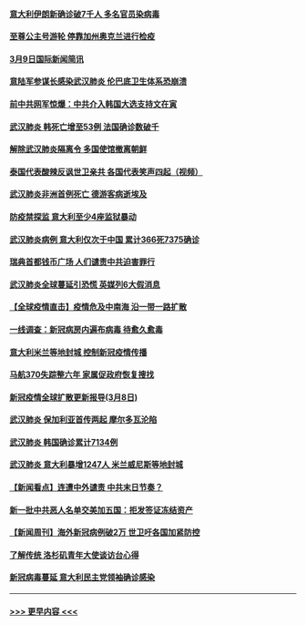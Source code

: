 #### [意大利伊朗新确诊破7千人 多名官员染病毒](../pages/prog202/a102795622.md?t=03100132) 
#### [至尊公主号游轮 停靠加州奥克兰进行检疫](../pages/prog202/a102795617.md?t=03100132) 
#### [3月9日国际新闻简讯](../pages/prog202/a102795348.md?t=03100132) 
#### [意陆军参谋长感染武汉肺炎 伦巴底卫生体系恐崩溃](../pages/prog202/a102795357.md?t=03100132) 
#### [前中共网军惊爆：中共介入韩国大选支持文在寅](../pages/prog202/a102795309.md?t=03100132) 
#### [武汉肺炎 韩死亡增至53例 法国确诊数破千](../pages/prog202/a102795174.md?t=03100132) 
#### [解除武汉肺炎隔离令 多国使馆撤离朝鲜](../pages/prog202/a102795296.md?t=03100132) 
#### [泰国代表酸辣反讽世卫亲共 各国代表笑声四起（视频）](../pages/prog202/a102795051.md?t=03100132) 
#### [武汉肺炎非洲首例死亡 德游客病逝埃及](../pages/prog202/a102795189.md?t=03100132) 
#### [防疫禁探监 意大利至少4座监狱暴动](../pages/prog202/a102795143.md?t=03100132) 
#### [武汉肺炎病例 意大利仅次于中国 累计366死7375确诊](../pages/prog202/a102795127.md?t=03100132) 
#### [瑞典首都钱币广场 人们谴责中共迫害罪行](../pages/prog202/a102795131.md?t=03100132) 
#### [武汉肺炎全球蔓延引恐慌 英媒列6大假消息](../pages/prog202/a102794910.md?t=03100132) 
#### [【全球疫情直击】疫情危及中南海 沿一带一路扩散](../pages/prog202/a102794985.md?t=03100132) 
#### [一线调查：新冠病房内遍布病毒 待愈久愈毒](../pages/prog202/a102794885.md?t=03100132) 
#### [意大利米兰等地封城 控制新冠疫情传播](../pages/prog202/a102794919.md?t=03100132) 
#### [马航370失踪整六年 家属促政府恢复搜找](../pages/prog202/a102794906.md?t=03100132) 
#### [新冠疫情全球扩散更新报导(3月8日)](../pages/prog202/a102794904.md?t=03100132) 
#### [武汉肺炎 保加利亚首传两起 摩尔多瓦沦陷](../pages/prog202/a102794845.md?t=03100132) 
#### [武汉肺炎 韩国确诊累计7134例](../pages/prog202/a102794726.md?t=03100132) 
#### [武汉肺炎 意大利暴增1247人 米兰威尼斯等地封城](../pages/prog202/a102794689.md?t=03100132) 
#### [【新闻看点】连遭中外谴责 中共末日节奏？](../pages/prog202/a102794677.md?t=03100132) 
#### [新一批中共恶人名单交美加五国：拒发签证冻结资产](../pages/prog202/a102794665.md?t=03100132) 
#### [【新闻周刊】海外新冠病例破2万 世卫吁各国加紧防控](../pages/prog202/a102794613.md?t=03100132) 
#### [了解传统 洛杉矶青年大使谈访台心得](../pages/prog202/a102794378.md?t=03100132) 
#### [新冠病毒蔓延 意大利民主党领袖确诊感染](../pages/prog202/a102794368.md?t=03100132) 

----
#### [ >>> 更早内容 <<< ](../indexes/prog202-earlier.md)
